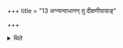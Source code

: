 +++
title = "13 अग्न्यन्वाधानन् तु दीक्षणीयायाङ्"

+++

<details><summary>थिते</summary>

13. In the Dīkṣaṇīya-offering, however, adding fuel to the fire and binding girdle of the wife of the sacrificer is done.
</details>
